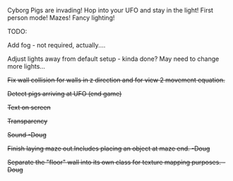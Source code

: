 Cyborg Pigs are invading! Hop into your UFO and stay in the light!
First person mode!
Mazes!
Fancy lighting!



TODO:

Add fog - not required, actually....

Adjust lights away from default setup - kinda done? May need to change more lights...

~~Fix wall collision for walls in z direction and for view 2 movement equation.~~

~~Detect pigs arriving at UFO (end game)~~

~~Text on screen~~

~~Transparency~~

~~Sound -Doug~~

~~Finish laying maze out.Includes placing an object at maze end. -Doug~~

~~Separate the "floor" wall into its own class for texture mapping purposes. -Doug~~
